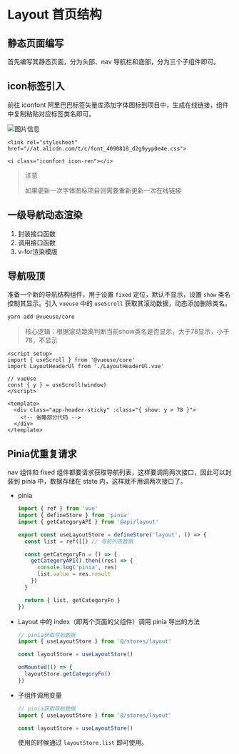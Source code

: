 # Layout 首页结构

## 静态页面编写

首先编写其静态页面，分为头部、nav 导航栏和底部，分为三个子组件即可。

## icon标签引入

前往 iconfont 阿里巴巴标签矢量库添加字体图标到项目中，生成在线链接，组件中复制粘贴对应标签类名即可。

![图片信息](https://s1.ax1x.com/2023/05/28/p9OZvAs.png)

```vue
<link rel="stylesheet" href="//at.alicdn.com/t/c/font_4090818_d2g9yyp0e4e.css">

<i class="iconfont icon-ren"></i>
```

> 注意
>
> 如果更新一次字体图标项目则需要重新更新一次在线链接

## 一级导航动态渲染

1. 封装接口函数
2. 调用接口函数
3. v-for渲染模版

## 导航吸顶

准备一个新的导航结构组件，用于设置 `fixed` 定位，默认不显示，设置 `show` 类名控制其显示。引入 `vueuse` 中的 `useScroll` 获取其滚动数据，动态添加删除类名。

```bash
yarn add @vueuse/core
```

> 核心逻辑：根据滚动距离判断当前show类名是否显示，大于78显示，小于78，不显示

```vue
<script setup>
import { useScroll } from '@vueuse/core'
import LayoutHeaderUl from './LayoutHeaderUl.vue'

// vueUse
const { y } = useScroll(window)
</script>

<template>
  <div class="app-header-sticky" :class="{ show: y > 78 }">
    <!-- 省略部分代码 -->
  </div>
</template>
```

## Pinia优重复请求

nav 组件和 fixed 组件都要请求获取导航列表，这样要调用两次接口，因此可以封装到 pinia 中，数据存储在 state 内，这样就不用调两次接口了。

- pinia

  ```js
  import { ref } from 'vue'
  import { defineStore } from 'pinia'
  import { getCategoryAPI } from '@api/layout'
  
  export const useLayoutStore = defineStore('layout', () => {
    const list = ref([]) // 导航列表数据
  
    const getCategoryFn = () => {
      getCategoryAPI().then((res) => {
        console.log('pinia', res)
        list.value = res.result
      })
    }
  
    return { list, getCategoryFn }
  })
  ```

- Layout 中的 index（即两个页面的父组件）调用 pinia 导出的方法

  ```js
  // pinia获取导航数据
  import { useLayoutStore } from '@/stores/layout'
  
  const layoutStore = useLayoutStore()
  
  onMounted(() => {
    layoutStore.getCategoryFn()
  })
  ```

- 子组件调用变量

  ```js
  // pinia获取导航数据
  import { useLayoutStore } from '@/stores/layout'
  
  const layoutStore = useLayoutStore()
  ```

  使用的时候通过 `layoutStore.list` 即可使用。

